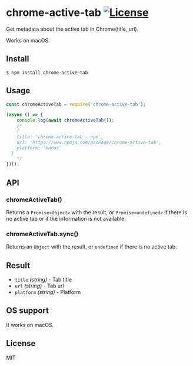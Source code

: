 # chrome-active-tab  [![License](https://img.shields.io/npm/l/chrome-active-tab.svg)](https://github.com/yoihito/chrome-active-tab/blob/master/LICENSE)
Get metadata about the active tab in Chrome(title, url).

Works on macOS.


## Install

```
$ npm install chrome-active-tab
```


## Usage

```js
const chromeActiveTab = require('chrome-active-tab');

(async () => {
	console.log(await chromeActiveTab());
	/*
	{
    title: 'chrome-active-tab - npm',
    url: 'https://www.npmjs.com/package/chrome-active-tab',
    platform: 'macos'
  }
	*/
})();
```


## API

### chromeActiveTab()

Returns a `Promise<Object>` with the result, or `Promise<undefined>` if there is no active tab or if the information is not available.

### chromeActiveTab.sync()

Returns an `Object` with the result, or `undefined` if there is no active tab.


## Result

- `title` *(string)* - Tab title
- `url` *(string)* - Tab url
- `platform` *(string)* - Platform

## OS support

It works on macOS.

## License

MIT
